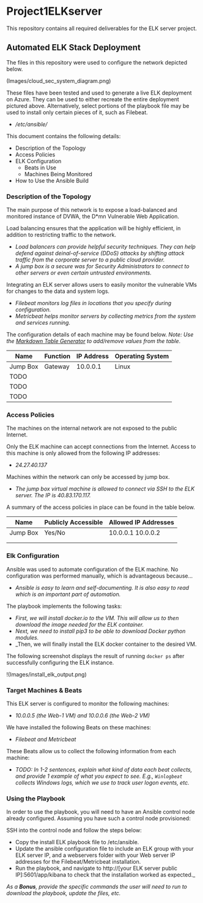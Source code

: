 # Project1ELKserver
This repository contains all required deliverables for the ELK server project.
## Automated ELK Stack Deployment

The files in this repository were used to configure the network depicted below.

(Images/cloud_sec_system_diagram.png)

These files have been tested and used to generate a live ELK deployment on Azure. They can be used to either recreate the entire deployment pictured above. Alternatively, select portions of the playbook file may be used to install only certain pieces of it, such as Filebeat.

  - _/etc/ansible/_

This document contains the following details:
- Description of the Topology
- Access Policies
- ELK Configuration
  - Beats in Use
  - Machines Being Monitored
- How to Use the Ansible Build


### Description of the Topology

The main purpose of this network is to expose a load-balanced and monitored instance of DVWA, the D*mn Vulnerable Web Application.

Load balancing ensures that the application will be highly efficient, in addition to restricting traffic to the network.
- _Load balancers can provide helpful security techniques. They can help defend against deinal-of-service (DDoS) attacks by shifting attack traffic from the corporate server to a public cloud provider._
- _A jump box is a secure was for Security Administrators to connect to other servers or even certain untrusted environments._

Integrating an ELK server allows users to easily monitor the vulnerable VMs for changes to the data and system logs.
- _Filebeat monitors log files in locations that you specify during configuration._
- _Metricbeat helps monitor servers by collecting metrics from the system and services running._

The configuration details of each machine may be found below.
_Note: Use the [Markdown Table Generator](http://www.tablesgenerator.com/markdown_tables) to add/remove values from the table_.

| Name     | Function | IP Address | Operating System |
|----------|----------|------------|------------------|
| Jump Box | Gateway  | 10.0.0.1   | Linux            |
| TODO     |          |            |                  |
| TODO     |          |            |                  |
| TODO     |          |            |                  |

### Access Policies

The machines on the internal network are not exposed to the public Internet. 

Only the ELK machine can accept connections from the Internet. Access to this machine is only allowed from the following IP addresses:
- _24.27.40.137_

Machines within the network can only be accessed by jump box.
- _The jump box virtual machine is allowed to connect via SSH to the ELK server. The IP is 40.83.170.117._

A summary of the access policies in place can be found in the table below.

| Name     | Publicly Accessible | Allowed IP Addresses |
|----------|---------------------|----------------------|
| Jump Box | Yes/No              | 10.0.0.1 10.0.0.2    |
|          |                     |                      |
|          |                     |                      |

### Elk Configuration

Ansible was used to automate configuration of the ELK machine. No configuration was performed manually, which is advantageous because...
- _Ansible is easy to learn and self-documenting. It is also easy to read which is an important part of automation._

The playbook implements the following tasks:
- _First, we will install docker.io to the VM. This will allow us to then download the image needed for the ELK container._
- _Next, we need to install pip3 to be able to download Docker python modules._
- _Then, we will finally install the ELK docker container to the desired VM.

The following screenshot displays the result of running `docker ps` after successfully configuring the ELK instance.

!(Images/install_elk_output.png)

### Target Machines & Beats
This ELK server is configured to monitor the following machines:
- _10.0.0.5 (the Web-1 VM) and 10.0.0.6 (the Web-2 VM)_

We have installed the following Beats on these machines:
- _Filebeat and Metricbeat_

These Beats allow us to collect the following information from each machine:
- _TODO: In 1-2 sentences, explain what kind of data each beat collects, and provide 1 example of what you expect to see. E.g., `Winlogbeat` collects Windows logs, which we use to track user logon events, etc._

### Using the Playbook
In order to use the playbook, you will need to have an Ansible control node already configured. Assuming you have such a control node provisioned: 

SSH into the control node and follow the steps below:
- Copy the install ELK playbook file to /etc/ansible.
- Update the ansible configuration file to include an ELK group with your ELK server IP, and a webservers folder with your Web server IP addresses for the Filebeat/Metricbeat installation.
- Run the playbook, and navigate to http://[your ELK server public IP]:5601/app/kibana to check that the installation worked as expected._

_As a **Bonus**, provide the specific commands the user will need to run to download the playbook, update the files, etc._
